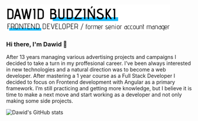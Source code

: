 ![Creating custom experiences](https://github.com/BD4vid777/BD4vid777/blob/main/Title.png)

### Hi there, I'm Dawid 👋

After 13 years managing various advertising projects and campaigns I decided to take a turn in my proffesional career. 
I’ve been always interested in new technologies and a natural direction was to become a web developer. 
After mastering a 1 year course as a Full Stack Developer I decided to focus on Frontend development with Angular as a primary framework. I’m still practicing and getting more knowledge, but I believe it is time to make a next move and start working as a developer and not only making some side projects.

![Dawid's GitHub stats](https://github-readme-stats.vercel.app/api?username=BD4vid777&theme=algolia&show_icons=true)

